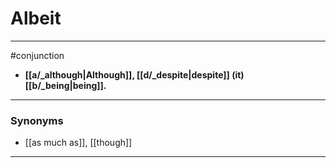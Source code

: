 # Albeit
---
#conjunction
- **[[a/_although|Although]], [[d/_despite|despite]] (it) [[b/_being|being]].**
---
### Synonyms
- [[as much as]], [[though]]
---
